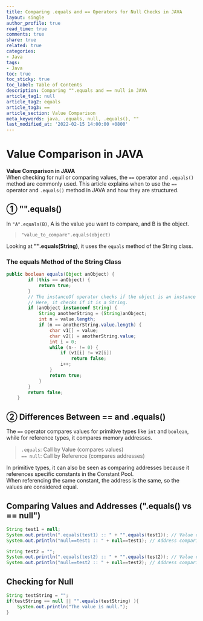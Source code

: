 ```yaml
---
title: Comparing .equals and == Operators for Null Checks in JAVA
layout: single
author_profile: true
read_time: true
comments: true
share: true
related: true
categories:
- Java
tags:
- Java
toc: true
toc_sticky: true
toc_label: Table of Contents
description: Comparing "".equals and == null in JAVA
article_tag1: null
article_tag2: equals
article_tag3: ==
article_section: Value Comparison
meta_keywords: java, .equals, null, .equals(), ""
last_modified_at: '2022-02-15 14:00:00 +0800'
---
```



# Value Comparison in JAVA

**Value Comparison in JAVA**  
When checking for null or comparing values, the `==` operator and `.equals()` method are commonly used. This article explains when to use the `==` operator and `.equals()` method in JAVA and how they are structured.

## ① "".equals()
In `"A".equals(B)`, A is the value you want to compare, and B is the object.  
> `"value_to_compare".equals(object)`

Looking at **"".equals(String)**, it uses the `equals` method of the String class.

### The equals Method of the String Class
```java
public boolean equals(Object anObject) {
        if (this == anObject) {
            return true;
        }
        // The instanceOf operator checks if the object is an instance of a class or a subclass.
        // Here, it checks if it is a String.
        if (anObject instanceof String) {		
            String anotherString = (String)anObject;
            int n = value.length;
            if (n == anotherString.value.length) {
                char v1[] = value;
                char v2[] = anotherString.value;
                int i = 0;
                while (n-- != 0) {
                    if (v1[i] != v2[i])
                        return false;
                    i++;
                }
                return true;
            }
        }
        return false;
    }
```

## ② Differences Between == and .equals()

The `==` operator compares values for primitive types like `int` and `boolean`, while for reference types, it compares memory addresses.

> `.equals`: Call by Value (compares values)  
> `== null`: Call by Reference (compares addresses)

In primitive types, it can also be seen as comparing addresses because it references specific constants in the Constant Pool.  
When referencing the same constant, the address is the same, so the values are considered equal.

## Comparing Values and Addresses (".equals() vs == null")
```java
String test1 = null;
System.out.println(".equals(test1) :: " + "".equals(test1)); // Value comparison: false
System.out.println("null==test1 :: " + null==test1); // Address comparison: true

String test2 = "";
System.out.println(".equals(test2) :: " + "".equals(test2)); // Value comparison: true
System.out.println("null==test2 :: " + null==test2); // Address comparison: false
```

## Checking for Null
```java
String testString = "";
if(testString == null || "".equals(testString) ){
    System.out.println("The value is null.");
}
```